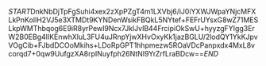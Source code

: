 $START$DnkNbDjTpFgSuhi4xex2zXpPZgT4m1LXVbj6/iJ0iYXWJWpaYNjcMFXLkPnKoIlH2VJ5e3XTMDt9KYNDenWsikFBQkL5NYtef+FEFrUYsxG8wZ71MESLkpWMThbqog6E9iR8yrPewI9Ncx7JklJvIB44FrcipiOkSwU+hyyzgFYIgg3ErW2B0EBg4lIKEnwhXluL3FU4uJRnpYjwXHvOxyKk1jazBGLU/2lodQY1YkKJpvVOgCib+FJbdDCOoMkihs+LDoRpGPT1hhpmezw5ROaVDcPanpxdx4MxL8vcorqd7+0qw9UufgzXA8rpINuyfph26NtNI9YrZrfLraBDcw==$END$